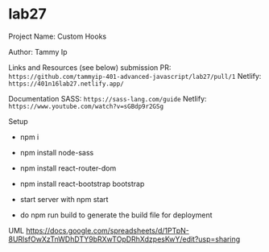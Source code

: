 # lab27

Project Name: Custom Hooks

Author: Tammy Ip

Links and Resources (see below)
submission PR: `https://github.com/tammyip-401-advanced-javascript/lab27/pull/1`
Netlify: `https://401n16lab27.netlify.app/`


Documentation
SASS: `https://sass-lang.com/guide`
Netlify: `https://www.youtube.com/watch?v=sGBdp9r2GSg`


Setup

+ npm i
+ npm install node-sass
+ npm install react-router-dom
+ npm install react-bootstrap bootstrap
+ start server with npm start

+ do npm run build to generate the build file for deployment


UML
https://docs.google.com/spreadsheets/d/1PTpN-8URlsfOwXzTnWDhDTY9bRXwTOpDRhXdzpesKwY/edit?usp=sharing
